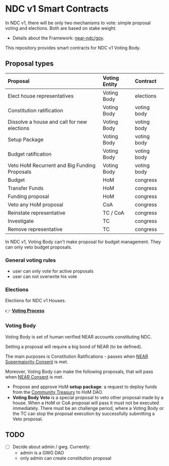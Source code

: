 # NDC v1 Smart Contracts

In NDC v1, there will be only two mechanisms to vote: simple proposal voting and elections. Both are based on stake weight.

- Details about the Framework: [near-ndc/gov](https://github.com/near-ndc/gov).

This repository provides smart contracts for NDC v1 Voting Body.

## Proposal types

| Proposal                                     | Voting Entity | Contract    |
| :------------------------------------------- | :------------ | :---------- |
| Elect house representatives                  | Voting Body   | elections   |
| Constitution ratification                    | Voting Body   | voting body |
| Dissolve a house and call for new elections  | Voting Body   | voting body |
| Setup Package                                | Voting Body   | voting body |
| Budget ratification                          | Voting Body   | voting body |
| Veto HoM Recurrent and Big Funding Proposals | Voting Body   | voting body |
| Budget                                       | HoM           | congress    |
| Transfer Funds                               | HoM           | congress    |
| Funding proposal                             | HoM           | congress    |
| Veto any HoM proposal                        | CoA           | congress    |
| Reinstate representative                     | TC / CoA      | congress    |
| Investigate                                  | TC            | congress    |
| Remove representative                        | TC            | congress    |

In NDC v1, Voting Body can't make proposal for budget management. They can only veto budget proposals.

### General voting rules

- user can only vote for active proposals
- user can not overwrite his vote

### Elections

Elections for NDC v1 Houses.

👉 [**Voting Process**](https://github.com/near-ndc/gov/blob/main/framework-v1/elections-voting.md)

### Voting Body

Voting Body is set of human verified NEAR accounts constituting NDC.

Setting a proposal will require a big bond of NEAR (to be defined).

The main purposes is Constitution Ratifications - passes when [NEAR Supermajority Consent](https://github.com/near-ndc/gov/blob/main/framework-v1/ratification-and-election-process.md#voting) is met.

Moreover, Voting Body can make the following proposals, that will pass when [NEAR Consent](https://github.com/near-ndc/gov/blob/main/framework-v1/ratification-and-election-process.md#voting) is met.

- Propose and approve HoM **setup package**: a request to deploy funds from the [Community Treasury](https://github.com/near-ndc/gov/blob/main/framework-v1/community-treasury.md) to HoM DAO.
- **Voting Body Veto** is a special proposal to veto other proposal made by a house. When a HoM or CoA proposal will pass it must not be executed immediately. There must be an challenge period, where a Voting Body or the TC can stop the proposal execution by successfully submitting a Veto proposal.

## TODO

- [ ] Decide about admin / gwg. Currently:
  - admin is a GWG DAO
  - only admin can create constitution proposal
